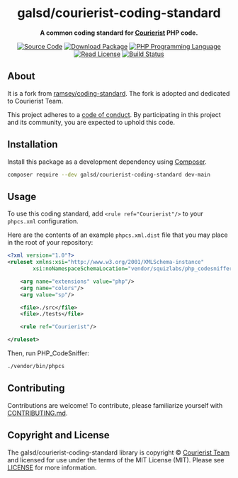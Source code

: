 <h1 align="center">galsd/courierist-coding-standard</h1>

<p align="center">
    <strong>A common coding standard for <a href="https://courierist.ru">Courierist</a> PHP code.</strong>
</p>

<p align="center">
    <a href="https://github.com/galsd/courierist-coding-standard"><img src="https://img.shields.io/badge/source-galsd/courierist--coding--standard-blue.svg?style=flat-square" alt="Source Code"></a>
    <a href="https://packagist.org/packages/galsd/courierist-coding-standard"><img src="https://img.shields.io/packagist/dt/galsd/courierist-coding-standard.svg?style=flat-square" alt="Download Package"></a>
    <a href="https://php.net"><img src="https://img.shields.io/packagist/dependency-v/galsd/courierist-coding-standard/php.svg?version=dev-main&style=flat-square&colorB=%238892BF" alt="PHP Programming Language"></a>
    <a href="https://github.com/galsd/courierist-coding-standard/blob/main/LICENSE"><img src="https://img.shields.io/github/license/galsd/courierist-coding-standard.svg?style=flat-square&colorB=darkcyan" alt="Read License"></a>
    <a href="https://github.com/galsd/courierist-coding-standard/actions/workflows/continuous-integration.yml"><img src="https://img.shields.io/github/actions/workflow/status/galsd/courierist-coding-standard/continuous-integration.yml?branch=main&style=flat-square&logo=github" alt="Build Status"></a>
</p>

## About

It is a fork from [ramsey/coding-standard](https://github.com/ramsey/coding-standard). The fork is adopted and dedicated to Courierist Team.

This project adheres to a [code of conduct](CODE_OF_CONDUCT.md).
By participating in this project and its community, you are expected to
uphold this code.

## Installation

Install this package as a development dependency using [Composer](https://getcomposer.org).

``` bash
composer require --dev galsd/courierist-coding-standard dev-main
```

## Usage

To use this coding standard, add `<rule ref="Courierist"/>` to your `phpcs.xml`
configuration.

Here are the contents of an example `phpcs.xml.dist` file that you may place in
the root of your repository:

``` xml
<?xml version="1.0"?>
<ruleset xmlns:xsi="http://www.w3.org/2001/XMLSchema-instance"
        xsi:noNamespaceSchemaLocation="vendor/squizlabs/php_codesniffer/phpcs.xsd">

    <arg name="extensions" value="php"/>
    <arg name="colors"/>
    <arg value="sp"/>

    <file>./src</file>
    <file>./tests</file>

    <rule ref="Courierist"/>

</ruleset>
```

Then, run PHP_CodeSniffer:

```bash
./vendor/bin/phpcs
```

## Contributing

Contributions are welcome! To contribute, please familiarize yourself with
[CONTRIBUTING.md](CONTRIBUTING.md).

## Copyright and License

The galsd/courierist-coding-standard library is copyright © [Courierist Team](https://courierist.ru)
and licensed for use under the terms of the
MIT License (MIT). Please see [LICENSE](LICENSE) for more information.
